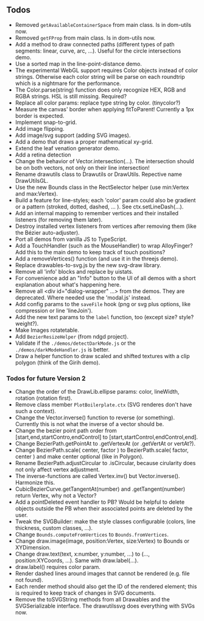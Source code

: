 ## Todos

- Removed `getAvailableContainerSpace` from main class. Is in dom-utils now.
- Removed `getFProp` from main class. Is in dom-utils now.
- Add a method to draw connected paths (different types of path segments: linear, curve, arc, ...). Useful for the circle intersections demo.
- Use a sorted map in the line-point-distance demo.
- The experimental WebGL support requires Color objects instead of color strings. Otherwise each color string will be parse on each roundtrip which is a nightmare for the performance.
- The Color.parse(string) function does only recognize HEX, RGB and RGBA strings. HSL is still missing. Required?
- Replace all color params: replace type string by color. (tinycolor?)
- Measure the canvas' border when applying fitToParent! Currently a 1px border is expected.
- Implement snap-to-grid.
- Add image flipping.
- Add image/svg support (adding SVG images).
- Add a demo that draws a proper mathematical xy-grid.
- Extend the leaf venation generator demo.
- Add a retina detection
- Change the behavior of Vector.intersection(...). The intersection should be on both vectors, not only on their line intersection!
- Rename drawutils class to Drawutils or DrawUtils. Repective name DrawUtilsGL.
- Use the new Bounds class in the RectSelector helper (use min:Vertex and max:Vertex).
- Build a feature for line-styles; each 'color' param could also be gradient or a pattern (stroked, dotted, dashed, ... ).
  See ctx.setLineDash(...).
- Add an internal mapping to remember vertices and their installed listeners (for removing them later).
- Destroy installed vertex listeners from vertices after removing them (like the Bézier auto-adjuster).
- Port all demos from vanilla JS to TypeScript.
- Add a TouchHandler (such as the MouseHandler) to wrap AlloyFinger? Add this to the main demo to keep track of touch positions?
- Add a removeVertices() function (and use it in the threejs demo).
- Replace drawables-to-svg.js by the new svg-draw library.
- Remove all 'info' blocks and replace by uistats.
- For convenience add an "Info" button to the UI of all demos with a short explanation about what's happening here.
- Remove all <div id="dialog-wrapper" ...> from the demos. They are deprecated. Where needed use the 'modal.js' instead.
- Add config params to the `saveFile` hook (png or svg plus options, like compression or line 'lineJoin').
- Add the new text params to the `label` function, too (except size? style? weight?).
- Make Images rotatetable.
- Add `BezierResizeHelper` (from ndgd project).
- Validate if the `./demos/detectDarkMode.js` or the `./demos/darkModeHandler.js` is better.
- Draw a helper function to draw scaled and shifted textures with a clip polygon (think of the Girih demo).

### Todos for future Version 2

- Change the order of the DrawLib.ellipse params: color, lineWidth, rotation (rotation first).
- Remove class member `PlotBoilerplate.ctx` (SVG renderes don't have such a context).
- Change the Vector.inverse() function to reverse (or something). Currently this is not what the inverse of a vector should be.
- Change the bezier point path order from [start,end,startContro,endControl] to [start,startControl,endControl,end].
- Change BezierPath.getPointAt to .getVertexAt (or .getVertAt or vertAt?).
- Change BezierPath.scale( center, factor ) to BezierPath.scale( factor, center ) and make center optional (like in Polygon).
- Rename BezierPath.adjustCircular to .isCircular, because cirularity does not only affect vertex adjustment.
- The inverse-functions are called Vertex.inv() but Vector.inverse(). Harmonize this.
- CubicBezierCurve.getTangentAt(number) and .getTangent(number) return Vertex, why not a Vector?
- Add a pointDeleted event handler to PB? Would be helpful to delete objects outside the PB when their associated points are deleted by the user.
- Tweak the SVGBuilder: make the style classes configurable (colors, line thickness, custom classes, ...).
- Change `Bounds.computeFromVertices` to `Bounds.fromVertices`.
- Change draw.image(image, position:Vertex, size:Vertex) to Bounds or XYDimension.
- Change draw.text(text, x:number, y:number, ...) to (..., position:XYCoords, ...). Same with draw.label(...).
- draw.label() requires color param.
- Render dashed lines around images that cannot be rendered (e.g. file not found).
- Each render method should also get the ID of the rendered element; this is required to keep track of changes in SVG documents.
- Remove the toSVGString methods from all Drawables and the SVGSerializable interface. The drawutilssvg does everything with SVGs now.
